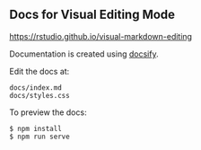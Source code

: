 ## Docs for Visual Editing Mode

<https://rstudio.github.io/visual-markdown-editing>

Documentation is created using [docsify](https://docsify.js.org/). 

Edit the docs at:

    docs/index.md
    docs/styles.css

To preview the docs:

``` {.bash}
$ npm install
$ npm run serve
```


